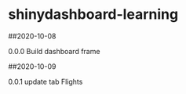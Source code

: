 # shinydashboard-learning

##2020-10-08 

0.0.0 Build dashboard frame

##2020-10-09

0.0.1 update tab Flights
